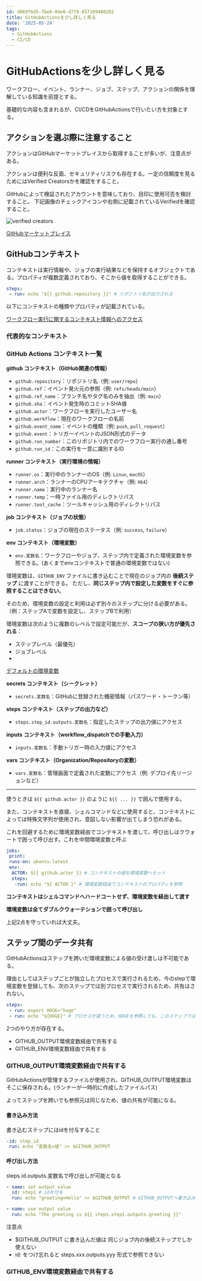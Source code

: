 ```yaml
---
id: d069f6d5-7be8-04e0-d7f8-857189480282
title: GitHubActionsを少し詳しく見る
date: '2025-05-24'
tags:
  - GitHubActions
  - CI/CD
---
```

# GitHubActionsを少し詳しく見る

ワークフロー、イベント、ランナー、ジョブ、ステップ、アクションの関係を理解している知識を前提とする。

基礎的な内容も含まれるが、CI/CDをGitHubActionsで行いたい方を対象とする。

## アクションを選ぶ際に注意すること

アクションはGitHubマーケットプレイスから取得することが多いが、注意点がある。

アクションは便利な反面、セキュリティリスクも存在する。一定の信頼度を見るためにはVerified Creatorsかを確認をすること。

GitHubによって検証されたアカウントを意味しており、目印に使用可否を検討すること。
下記画像のチェックアイコンや右側に記載されているVerifiedを確認すること。

![verified creators](images/github_verified_cretors.png)

[GitHubマーケットプレイス](https://github.com/marketplace)

## GitHubコンテキスト

コンテキストは実行情報や、ジョブの実行結果などを保持するオブジェクトである。プロパティが複数定義されており、そこから値を取得することができる。

```yml
steps:
 - run: echo "${{ github.repository }}" # リポジトリ名が出力される
```

以下にコンテキストの種類やプロパティが記載されている。

[ワークフロー実行に関するコンテキスト情報へのアクセス](https://docs.github.com/ja/actions/writing-workflows/choosing-what-your-workflow-does/accessing-contextual-information-about-workflow-runshttps:/)

### 代表的なコンテキスト

### GitHub Actions コンテキスト一覧

**github コンテキスト（GitHub関連の情報）**

- `github.repository`：リポジトリ名（例: `user/repo`）
- `github.ref`：イベント発火元の参照（例: `refs/heads/main`）
- `github.ref_name`：ブランチ名やタグ名のみを抽出（例: `main`）
- `github.sha`：イベント発生時のコミットSHA値
- `github.actor`：ワークフローを実行したユーザー名
- `github.workflow`：現在のワークフローの名前
- `github.event_name`：イベントの種類（例: `push`, `pull_request`）
- `github.event`：トリガーイベントのJSON形式のデータ
- `github.run_number`：このリポジトリ内でのワークフロー実行の通し番号
- `github.run_id`：この実行を一意に識別するID

**runner コンテキスト（実行環境の情報）**

- `runner.os`：実行中のランナーのOS（例: `Linux`, `macOS`）
- `runner.arch`：ランナーのCPUアーキテクチャ（例: `X64`）
- `runner.name`：実行中のランナー名
- `runner.temp`：一時ファイル用のディレクトリパス
- `runner.tool_cache`：ツールキャッシュ用のディレクトリパス

**job コンテキスト（ジョブの状態）**

- `job.status`：ジョブの現在のステータス（例: `success`, `failure`）

**env コンテキスト（環境変数）**

- `env.変数名`：ワークフローやジョブ、ステップ内で定義された環境変数を参照できる。(あくまでenvコンテキストで普通の環境変数ではない)

環境変数は、`GITHUB_ENV` ファイルに書き込むことで現在のジョブ内の **後続ステップ** に渡すことができる。
ただし、**同じステップ内で設定した変数をすぐに参照することはできない**。

そのため、環境変数の設定と利用は必ず別々のステップに分ける必要がある。
（例：ステップAで変数を設定し、ステップBで利用）

環境変数は次のように複数のレベルで設定可能だが、**スコープの狭い方が優先される**：

- ステップレベル（最優先）
- ジョブレベル
-

[デフォルトの環境変数](https://docs.github.com/ja/actions/writing-workflows/choosing-what-your-workflow-does/store-information-in-variables#default-environment-variables)

**secrets コンテキスト（シークレット）**

- `secrets.変数名`：GitHubに登録された機密情報（パスワード・トークン等）

**steps コンテキスト（ステップの出力など）**

- `steps.step_id.outputs.変数名`：指定したステップの出力値にアクセス

**inputs コンテキスト（workflow_dispatchでの手動入力）**

- `inputs.変数名`：手動トリガー時の入力値にアクセス

**vars コンテキスト（Organization/Repositoryの変数）**

- `vars.変数名`：管理画面で定義された変数にアクセス（例: デプロイ先リージョンなど）

---

使うときは `${{ github.actor }}` のように `${{ ... }}` で囲んで使用する。

また、コンテキストを直接、シェルコマンドなどに使用すると、コンテキストによっては特殊文字列が使用され、意図しない影響が出てしまう恐れがある。

これを回避するために環境変数経由でコンテキストを渡して、呼び出しはクウォートで囲って呼び出す。これを中間環境変数と呼ぶ

```yml
jobs:
 print:
 runs-on: ubuntu-latest
 env:
  ACTOR: ${{ github.actor }} # コンテキストの値を環境変数へセット
  steps:
   -run: echo "${ ACTOR }" # 環境変数経由でコンテキストのプロパティを参照
```

**コンテキストはシェルコマンドへハードコートせず、環境変数を経由して渡す**

**環境変数は全てダブルクウォーテションで囲って呼び出し**

上記2点を守っていれば大丈夫。

## ステップ間のデータ共有

GitHubActionsはステップを跨いだ環境変数による値の受け渡しは不可能である。

理由としてはステップごとが独立したプロセスで実行されるため、今のstepで環境変数を登録しても、次のステップでは別プロセスで実行されるため、共有はされない。

```yml
steps:
 - run: export HOGE="hoge"
 - run: echo "${HOGE}" # プロセスが違うため、HOGEを参照しても、このステップではHOGEは環境変数として存在していない
```

2つのやり方が存在する。

* GITHUB_OUTPUT環境変数経由で共有する
* GITHUB_ENV環境変数経由で共有する

### GITHUB_OUTPUT環境変数経由で共有する

GitHubActionsが管理するファイルが使用され、GITHUB_OUTPUT環境変数はそこに保存される。(ランナーが一時的に作成したファイルパス)

よってステップを跨いでも参照元は同じなため、値の共有が可能になる。

#### 書き込み方法

書き込むステップにはidを付与すること

```yml
-id: step_id
 run: echo "変数名=値" >> $GITHUB_OUTPUT
```

#### 呼び出し方法

steps.id.outputs.変数名で呼び出しが可能となる

```yml
- name: set output value
  id: step1 # idを付与
  run: echo "greeting=Hello" >> $GITHUB_OUTPUT # GITHUB_OUTPUTへ書き込み

- name: use output value
  run: echo "The greeting is ${{ steps.step1.outputs.greeting }}"
```

注意点

* $GITHUB_OUTPUT に書き込んだ値は 同じジョブ内の後続ステップでしか使えない
* id: をつけ忘れると steps.xxx.outputs.yyy 形式で参照できない

### GITHUB_ENV環境変数経由で共有する
